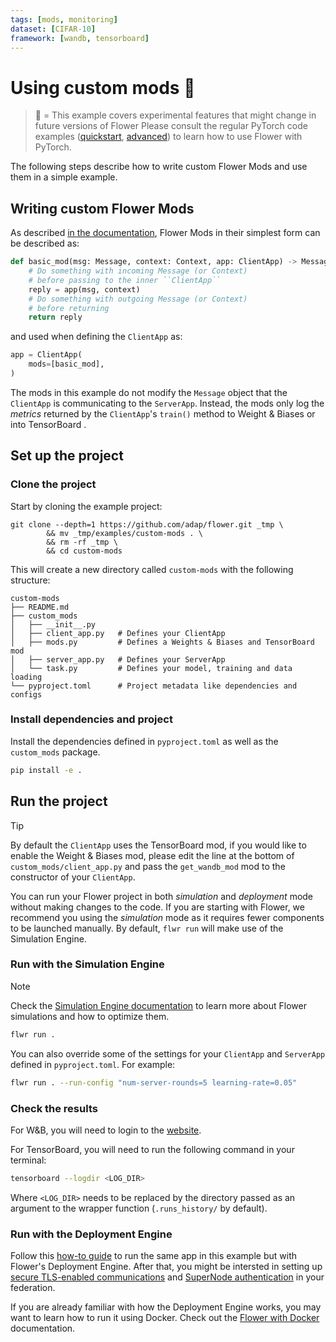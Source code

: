 ```yaml
---
tags: [mods, monitoring]
dataset: [CIFAR-10]
framework: [wandb, tensorboard]
---
```


# Using custom mods 🧪

> 🧪 = This example covers experimental features that might change in future versions of Flower
> Please consult the regular PyTorch code examples ([quickstart](https://github.com/adap/flower/tree/main/examples/quickstart-pytorch), [advanced](https://github.com/adap/flower/tree/main/examples/advanced-pytorch)) to learn how to use Flower with PyTorch.

The following steps describe how to write custom Flower Mods and use them in a simple example.

## Writing custom Flower Mods

As described [in the documentation](https://flower.ai/docs/framework/how-to-use-built-in-mods.html#what-are-mods), Flower Mods in their simplest form can be described as:

```python
def basic_mod(msg: Message, context: Context, app: ClientApp) -> Message:
    # Do something with incoming Message (or Context)
    # before passing to the inner ``ClientApp``
    reply = app(msg, context)
    # Do something with outgoing Message (or Context)
    # before returning
    return reply
```

and used when defining the `ClientApp` as:

```python
app = ClientApp(
    mods=[basic_mod],
)
```

The mods in this example do not modify the `Message` object that the `ClientApp` is communicating to the `ServerApp`. Instead, the mods only log the _metrics_ returned by the `ClientApp`'s `train()` method to Weight & Biases or into TensorBoard .

## Set up the project

### Clone the project

Start by cloning the example project:

```shell
git clone --depth=1 https://github.com/adap/flower.git _tmp \
        && mv _tmp/examples/custom-mods . \
        && rm -rf _tmp \
        && cd custom-mods
```

This will create a new directory called `custom-mods` with the following structure:

```shell
custom-mods
├── README.md
├── custom_mods
│   ├── __init__.py
│   ├── client_app.py   # Defines your ClientApp
│   ├── mods.py         # Defines a Weights & Biases and TensorBoard mod
│   ├── server_app.py   # Defines your ServerApp
│   └── task.py         # Defines your model, training and data loading
└── pyproject.toml      # Project metadata like dependencies and configs
```

### Install dependencies and project

Install the dependencies defined in `pyproject.toml` as well as the `custom_mods` package.

```bash
pip install -e .
```

## Run the project

> [!TIP]
> By default the `ClientApp` uses the TensorBoard mod, if you would like to enable the Weight & Biases mod, please edit the line at the bottom of `custom_mods/client_app.py` and pass the `get_wandb_mod` mod to the constructor of your `ClientApp`.

You can run your Flower project in both _simulation_ and _deployment_ mode without making changes to the code. If you are starting with Flower, we recommend you using the _simulation_ mode as it requires fewer components to be launched manually. By default, `flwr run` will make use of the Simulation Engine.

### Run with the Simulation Engine

> [!NOTE]
> Check the [Simulation Engine documentation](https://flower.ai/docs/framework/how-to-run-simulations.html) to learn more about Flower simulations and how to optimize them.

```bash
flwr run .
```

You can also override some of the settings for your `ClientApp` and `ServerApp` defined in `pyproject.toml`. For example:

```bash
flwr run . --run-config "num-server-rounds=5 learning-rate=0.05"
```

### Check the results

For W&B, you will need to login to the [website](https://wandb.ai).

For TensorBoard, you will need to run the following command in your terminal:

```bash
tensorboard --logdir <LOG_DIR>
```

Where `<LOG_DIR>` needs to be replaced by the directory passed as an argument to the wrapper function (`.runs_history/` by default).

### Run with the Deployment Engine

Follow this [how-to guide](https://flower.ai/docs/framework/how-to-run-flower-with-deployment-engine.html) to run the same app in this example but with Flower's Deployment Engine. After that, you might be intersted in setting up [secure TLS-enabled communications](https://flower.ai/docs/framework/how-to-enable-tls-connections.html) and [SuperNode authentication](https://flower.ai/docs/framework/how-to-authenticate-supernodes.html) in your federation.

If you are already familiar with how the Deployment Engine works, you may want to learn how to run it using Docker. Check out the [Flower with Docker](https://flower.ai/docs/framework/docker/index.html) documentation.
